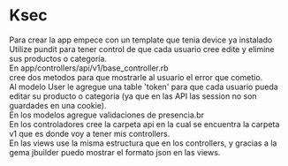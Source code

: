 <h1>Ksec</h1>
<p>Para crear la app empece con un template que tenia device ya instalado <br>Utilize pundit para tener control de que cada usuario cree edite y elimine sus productos o categoría.<br>En app/controllers/api/v1/base_controller.rb <br>
cree dos metodos para que mostrarle al usuario el error que cometio.<br>Al modelo User le agregue una table 'token' para que cada usuario pueda editar su producto o categoria (ya que en las API las session no son guardades en una cookie).<br>En los modelos agregue validaciones de presencia.br <br>En los controladores cree la carpeta api en la cual se encuentra la carpeta v1 que es donde voy a tener mis controllers.<br>En las views use la misma estructura que en los controllers, y gracias a la gema jbuilder puedo mostrar el formato json en las views.<p>
